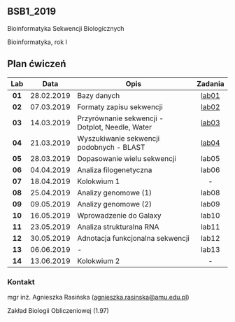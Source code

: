 ## BSB1_2019
Bioinformatyka Sekwencji Biologicznych

Bioinformatyka, rok I

## Plan ćwiczeń

| Lab | Data | Opis | Zadania |
| :---: | --- | --- | :---: |
| **01** 	| 28.02.2019 | Bazy danych | [lab01](https://goo.gl/forms/jrEKX7TCPo3jLiAb2)|
| **02**	| 07.03.2019 | Formaty zapisu sekwencji  | [lab02](https://goo.gl/forms/qkCG9T5Gf9zDY13P2)|
| **03**	| 14.03.2019 | Przyrównanie sekwencji - Dotplot, Needle, Water | [lab03](https://goo.gl/forms/Fiiha9LgGzFMBT0x2)|
| **04**	| 21.03.2019 | Wyszukiwanie sekwencji podobnych - BLAST | [lab04](https://goo.gl/forms/MVyyU0ztvFfdmJyu1) |
| **05**	| 28.03.2019 | Dopasowanie wielu sekwencji | lab05 |
| **06**	| 04.04.2019 | Analiza filogenetyczna | lab06 |
| **07**	| 18.04.2019 | Kolokwium 1 | - |
| **08**	| 25.04.2019 | Analizy genomowe (1) | lab08 |
| **09**	| 09.05.2019 | Analizy genomowe (2) | lab09 |
| **10**	| 16.05.2019 | Wprowadzenie do Galaxy | lab10 |
| **11**	| 23.05.2019 | Analiza strukturalna RNA | lab11 |
| **12**	| 30.05.2019 | Adnotacja funkcjonalna sekwencji | lab12 |
| **13**	| 06.06.2019 | - | lab13 |
| **14**	| 13.06.2019 | Kolokwium 2 | - |



### Kontakt

mgr inż. Agnieszka Rasińska (agnieszka.rasinska@amu.edu.pl)

Zakład Biologii Obliczeniowej (1.97)

